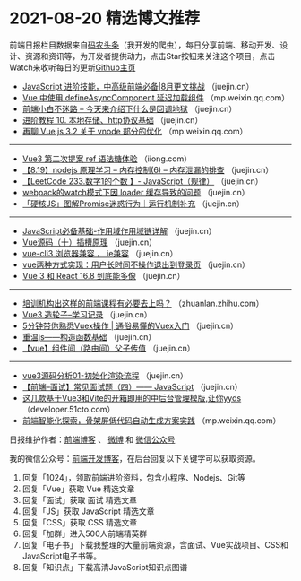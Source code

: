 # 2021-08-20 精选博文推荐

前端日报栏目数据来自[码农头条](http://hao.caibaojian.com.cn/)（我开发的爬虫），每日分享前端、移动开发、设计、资源和资讯等，为开发者提供动力，点击Star按钮来关注这个项目，点击Watch来收听每日的更新[Github主页](https://github.com/kujian/frontendDaily)
* [JavaScript 进阶技能，中高级前端必备|8月更文挑战](https://juejin.cn/post/6998074399349800974) （juejin.cn）
* [Vue 中使用 defineAsyncComponent 延迟加载组件](https://mp.weixin.qq.com/s/V_7CBWC5JulowAN7SF8U_w) （mp.weixin.qq.com）
* [前端小白不迷路 &#8211; 今天来介绍下什么是回调地狱](https://juejin.cn/post/6998070627131195405) （juejin.cn）
* [进阶教程 10. 本地存储、http协议基础](https://juejin.cn/post/6997968835319955493) （juejin.cn）
* [再聊 Vue.js 3.2 关于 vnode 部分的优化](https://mp.weixin.qq.com/s?__biz=MzIxNDc4MjEzNw==&mid=2247485235&idx=1&sn=1b1f0811ab6725928a74348875111537) （mp.weixin.qq.com）

***
* [Vue3 第二次提案 ref 语法糖体验](https://iiong.com/vue3-second-submission-of-ref-syntactic-sugar-experience/) （iiong.com）
* [【8.19】nodejs 原理学习 &#8211; 内存控制(6) &#8211; 内存泄漏的排查](https://juejin.cn/post/6998017285839405092) （juejin.cn）
* [【LeetCode 233.数字1的个数 】- JavaScript（规律）](https://juejin.cn/post/6997938236605595684) （juejin.cn）
* [webpack的watch模式下因 loader 缓存导致的问题](https://juejin.cn/post/6998069501690380295) （juejin.cn）
* [「硬核JS」图解Promise迷惑行为｜运行机制补充](https://juejin.cn/post/6997968693414084644) （juejin.cn）

***
* [JavaScript必备基础-作用域作用域链详解](https://juejin.cn/post/6998043302218088462) （juejin.cn）
* [Vue源码（十）插槽原理](https://juejin.cn/post/6997966632022704135) （juejin.cn）
* [vue-cli3 浏览器兼容 ， ie兼容](https://juejin.cn/post/6998042196704395272) （juejin.cn）
* [vue两种方式实现：用户长时间不操作退出到登录页](https://juejin.cn/post/6998040668568289311) （juejin.cn）
* [Vue 3 和 React 16.8 到底能多像](https://juejin.cn/post/6998038537950429220) （juejin.cn）

***
* [培训机构出这样的前端课程有必要去上吗？](https://zhuanlan.zhihu.com/p/400997666) （zhuanlan.zhihu.com）
* [Vue3 造轮子&#8211;学习记录](https://juejin.cn/post/6998033845157117965) （juejin.cn）
* [5分钟带你熟悉Vuex操作 | 通俗易懂的Vuex入门](https://juejin.cn/post/6997690235068874783) （juejin.cn）
* [重温js——构造函数基础](https://juejin.cn/post/6997938827947933709) （juejin.cn）
* [【vue】组件间（路由间）父子传值](https://juejin.cn/post/6998023520848445477) （juejin.cn）

***
* [vue3源码分析01-初始化渲染流程](https://juejin.cn/post/6997684939206426661) （juejin.cn）
* [【前端&#8211;面试】常见面试题（四）—— JavaScript](https://juejin.cn/post/6998077804201902117) （juejin.cn）
* [这几款基于Vue3和Vite的开箱即用的中后台管理模版,让你yyds](https://developer.51cto.com/art/202108/678495.htm) （developer.51cto.com）
* [前端智能化探索，骨架屏低代码自动生成方案实践](https://mp.weixin.qq.com/s/3Q-Zh_muxs2l1egmxl0ubw) （mp.weixin.qq.com）

日报维护作者：[前端博客](http://caibaojian.com.cn/) 、 [微博](http://weibo.com/kujian) 和 [微信公众号](https://open.weixin.qq.com/qr/code?username=caibaojian_com)

我的微信公众号：[前端开发博客](https://open.weixin.qq.com/qr/code?username=caibaojian_com)，在后台回复以下关键字可以获取资源。

1. 回复「1024」，领取前端进阶资料，包含小程序、Nodejs、Git等
2. 回复「Vue」获取 Vue 精选文章
3. 回复「面试」获取 面试 精选文章
4. 回复「JS」获取 JavaScript 精选文章
5. 回复「CSS」获取 CSS 精选文章
6. 回复「加群」进入500人前端精英群
7. 回复「电子书」下载我整理的大量前端资源，含面试、Vue实战项目、CSS和JavaScript电子书等。
8. 回复「知识点」下载高清JavaScript知识点图谱